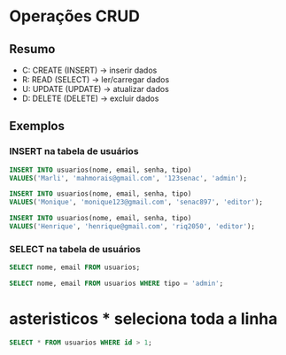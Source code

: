 # Operações CRUD

## Resumo

- C: CREATE (INSERT) -> inserir dados
- R: READ (SELECT) -> ler/carregar dados
- U: UPDATE (UPDATE) -> atualizar dados
- D: DELETE (DELETE) -> excluir dados

## Exemplos

### INSERT na tabela de usuários

```sql
INSERT INTO usuarios(nome, email, senha, tipo)
VALUES('Marli', 'mahmorais@gmail.com', '123senac', 'admin');
```

```sql
INSERT INTO usuarios(nome, email, senha, tipo)
VALUES('Monique', 'monique123@gmail.com', 'senac897', 'editor');
```

```sql
INSERT INTO usuarios(nome, email, senha, tipo)
VALUES('Henrique', 'henrique@gmail.com', 'riq2050', 'editor');
```

### SELECT na tabela de usuários

```sql
SELECT nome, email FROM usuarios;

```

```sql
SELECT nome, email FROM usuarios WHERE tipo = 'admin';
```

# asteristicos * seleciona toda a linha
```sql
SELECT * FROM usuarios WHERE id > 1;
```